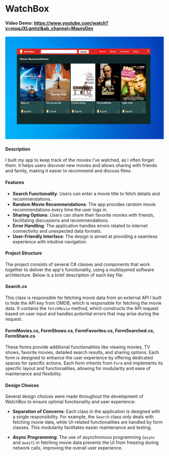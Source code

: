 # WatchBox

#### Video Demo: https://www.youtube.com/watch?v=moqJXLgmtzI&ab_channel=MauroDev

![Interface Principal](https://github.com/MauroRaya/WatchBox/blob/main/imgs/img_app.png)

#### Description
I built my app to keep track of the movies I've watched, as I often forget them. It helps users discover new movies and allows sharing with friends and family, making it easier to recommend and discuss films.

#### Features
- **Search Functionality**: Users can enter a movie title to fetch details and recommendations.
- **Random Movie Recommendations**: The app provides random movie recommendations every time the user logs in.
- **Sharing Options**: Users can share their favorite movies with friends, facilitating discussions and recommendations.
- **Error Handling**: The application handles errors related to internet connectivity and unexpected data formats.
- **User-Friendly Interface**: The design is aimed at providing a seamless experience with intuitive navigation.

#### Project Structure
The project consists of several C# classes and components that work together to deliver the app's functionality, using a multilayered software architecture. Below is a brief description of each key file:

#### Search.cs
This class is responsible for fetching movie data from an external API I built to hide the API key from OMDB, which is responsible for fetching the movie data. It contains the `fetchMovie` method, which constructs the API request based on user input and handles potential errors that may arise during the request.

#### FormMovies.cs, FormShows.cs, FormFavorites.cs, FormSearched.cs, FormShare.cs
These forms provide additional functionalities like viewing movies, TV shows, favorite movies, detailed search results, and sharing options. Each form is designed to enhance the user experience by offering dedicated spaces for specific actions. Each form inherits from `Form` and implements its specific layout and functionalities, allowing for modularity and ease of maintenance and flexibility.

#### Design Choices
Several design choices were made throughout the development of WatchBox to ensure optimal functionality and user experience:

- **Separation of Concerns**: Each class in the application is designed with a single responsibility. For example, the `Search` class only deals with fetching movie data, while UI-related functionalities are handled by form classes. This modularity facilitates easier maintenance and testing.

- **Async Programming**: The use of asynchronous programming (`async` and `await`) in fetching movie data prevents the UI from freezing during network calls, improving the overall user experience.
